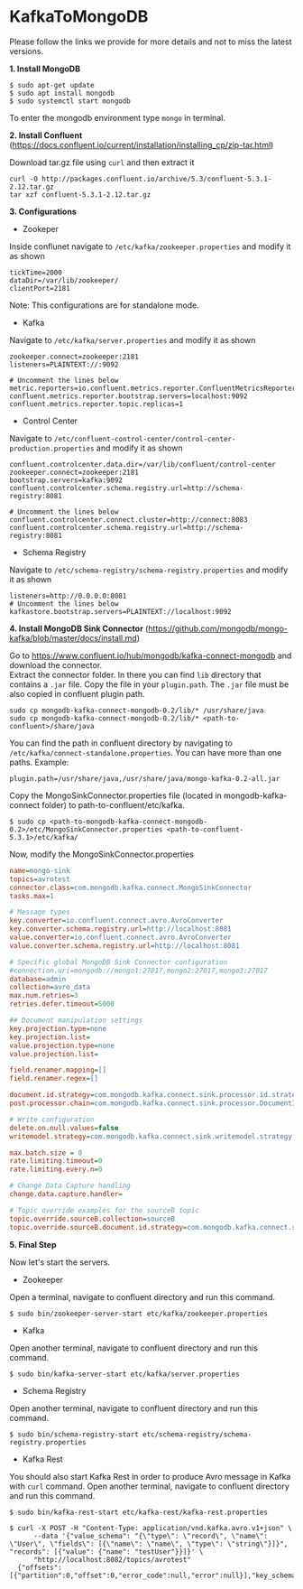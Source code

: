 # KafkaToMongoDB
Please follow the links we provide for more details and not to miss the latest versions. 

**1. Install MongoDB**

```
$ sudo apt-get update
$ sudo apt install mongodb
$ sudo systemctl start mongodb
```
To enter the mongodb environment type `mongo` in terminal.

**2. Install Confluent** (https://docs.confluent.io/current/installation/installing_cp/zip-tar.html)

Download tar.gz file using `curl` and then extract it  
```
curl -O http://packages.confluent.io/archive/5.3/confluent-5.3.1-2.12.tar.gz
tar xzf confluent-5.3.1-2.12.tar.gz
```

**3. Configurations**

- Zookeper  

Inside conflunet navigate to `/etc/kafka/zookeeper.properties` and modify it as shown
```
tickTime=2000
dataDir=/var/lib/zookeeper/
clientPort=2181
```
Note: This configurations are for standalone mode.

- Kafka  

Navigate to `/etc/kafka/server.properties` and modify it as shown
```
zookeeper.connect=zookeeper:2181
listeners=PLAINTEXT://:9092

# Uncomment the lines below
metric.reporters=io.confluent.metrics.reporter.ConfluentMetricsReporter
confluent.metrics.reporter.bootstrap.servers=localhost:9092
confluent.metrics.reporter.topic.replicas=1
```

- Control Center

Navigate to `/etc/confluent-control-center/control-center-production.properties` and modify it as shown
```
confluent.controlcenter.data.dir=/var/lib/confluent/control-center
zookeeper.connect=zookeeper:2181
bootstrap.servers=kafka:9092
confluent.controlcenter.schema.registry.url=http://schema-registry:8081

# Uncomment the lines below
confluent.controlcenter.connect.cluster=http://connect:8083
confluent.controlcenter.schema.registry.url=http://schema-registry:8081
```

- Schema Registry

Navigate to `/etc/schema-registry/schema-registry.properties` and modify it as shown
```
listeners=http://0.0.0.0:8081
# Uncomment the lines below
kafkastore.bootstrap.servers=PLAINTEXT://localhost:9092
```

**4. Install MongoDB Sink Connector** (https://github.com/mongodb/mongo-kafka/blob/master/docs/install.md)

Go to https://www.confluent.io/hub/mongodb/kafka-connect-mongodb and download the connector.  
Extract the connector folder. In there you can find `lib` directory that contains a `.jar` file. Copy the file in your `plugin.path`. The `.jar` file must be also copied in confluent plugin path. 
```
sudo cp mongodb-kafka-connect-mongodb-0.2/lib/* /usr/share/java
sudo cp mongodb-kafka-connect-mongodb-0.2/lib/* <path-to-confluent>/share/java

```

You can find the path in confluent directory by navigating to `/etc/kafka/connect-standalone.properties`.
You can have more than one paths. Example: 
```
plugin.path=/usr/share/java,/usr/share/java/mongo-kafka-0.2-all.jar
```

Copy the MongoSinkConnector.properties file (located in mongodb-kafka-connect folder) to path-to-confluent/etc/kafka.
```
$ sudo cp <path-to-mongodb-kafka-connect-mongodb-0.2>/etc/MongoSinkConnector.properties <path-to-confluent-5.3.1>/etc/kafka/
```

Now, modify the MongoSinkConnector.properties 

```ini    
name=mongo-sink
topics=avrotest
connector.class=com.mongodb.kafka.connect.MongoSinkConnector
tasks.max=1

# Message types
key.converter=io.confluent.connect.avro.AvroConverter
key.converter.schema.registry.url=http://localhost:8081
value.converter=io.confluent.connect.avro.AvroConverter
value.converter.schema.registry.url=http://localhost:8081

# Specific global MongoDB Sink Connector configuration
#connection.uri=mongodb://mongo1:27017,mongo2:27017,mongo3:27017
database=admin
collection=avro_data
max.num.retries=3
retries.defer.timeout=5000

## Document manipulation settings
key.projection.type=none
key.projection.list=
value.projection.type=none
value.projection.list=

field.renamer.mapping=[]
field.renamer.regex=[]

document.id.strategy=com.mongodb.kafka.connect.sink.processor.id.strategy.BsonOidStrategy
post.processor.chain=com.mongodb.kafka.connect.sink.processor.DocumentIdAdder

# Write configuration
delete.on.null.values=false
writemodel.strategy=com.mongodb.kafka.connect.sink.writemodel.strategy.ReplaceOneDefaultStrategy

max.batch.size = 0
rate.limiting.timeout=0
rate.limiting.every.n=0

# Change Data Capture handling
change.data.capture.handler=

# Topic override examples for the sourceB topic
topic.override.sourceB.collection=sourceB
topic.override.sourceB.document.id.strategy=com.mongodb.kafka.connect.sink.processor.id.strategy.ProvidedInValueStrategy
```

**5. Final Step**

Now let's start the servers.

- Zookeeper

Open a terminal, navigate to confluent directory and run this command. 
```
$ sudo bin/zookeeper-server-start etc/kafka/zookeeper.properties
```

- Kafka

Open another terminal, navigate to confluent directory and run this command.
```
$ sudo bin/kafka-server-start etc/kafka/server.properties
```

- Schema Registry

Open another terminal, navigate to confluent directory and run this command.
```
$ sudo bin/schema-registry-start etc/schema-registry/schema-registry.properties
```

- Kafka Rest

You should also start Kafka Rest in order to produce Avro message in Kafka with `curl` command.
Open another terminal, navigate to confluent directory and run this command.
```
$ sudo bin/kafka-rest-start etc/kafka-rest/kafka-rest.properties
```

```
$ curl -X POST -H "Content-Type: application/vnd.kafka.avro.v1+json" \
      --data '{"value_schema": "{\"type\": \"record\", \"name\": \"User\", \"fields\": [{\"name\": \"name\", \"type\": \"string\"}]}", "records": [{"value": {"name": "testUser"}}]}' \
      "http://localhost:8082/topics/avrotest"
  {"offsets":[{"partition":0,"offset":0,"error_code":null,"error":null}],"key_schema_id":null,"value_schema_id":21}
```
